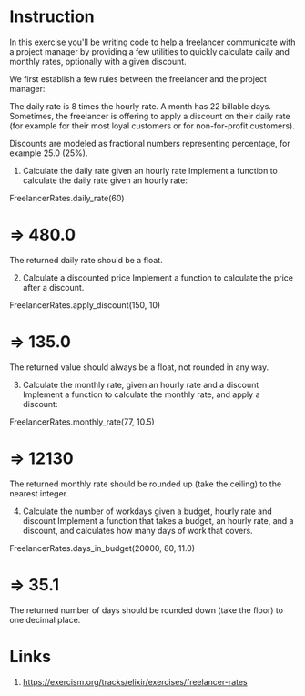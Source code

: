 # Instruction
In this exercise you'll be writing code to help a freelancer communicate with a project manager by providing a few utilities to quickly calculate daily and monthly rates, optionally with a given discount.

We first establish a few rules between the freelancer and the project manager:

The daily rate is 8 times the hourly rate.
A month has 22 billable days.
Sometimes, the freelancer is offering to apply a discount on their daily rate (for example for their most loyal customers or for non-for-profit customers).

Discounts are modeled as fractional numbers representing percentage, for example 25.0 (25%).

1. Calculate the daily rate given an hourly rate
Implement a function to calculate the daily rate given an hourly rate:

FreelancerRates.daily_rate(60)
# => 480.0
The returned daily rate should be a float.

2. Calculate a discounted price
Implement a function to calculate the price after a discount.

FreelancerRates.apply_discount(150, 10)
# => 135.0
The returned value should always be a float, not rounded in any way.

3. Calculate the monthly rate, given an hourly rate and a discount
Implement a function to calculate the monthly rate, and apply a discount:

FreelancerRates.monthly_rate(77, 10.5)
# => 12130
The returned monthly rate should be rounded up (take the ceiling) to the nearest integer.

4. Calculate the number of workdays given a budget, hourly rate and discount
Implement a function that takes a budget, an hourly rate, and a discount, and calculates how many days of work that covers.

FreelancerRates.days_in_budget(20000, 80, 11.0)
# => 35.1
The returned number of days should be rounded down (take the floor) to one decimal place.


# Links
1. https://exercism.org/tracks/elixir/exercises/freelancer-rates